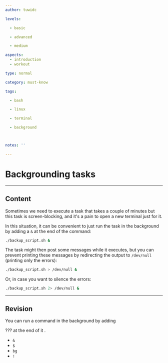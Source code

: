 ```yaml
---
author: tuwidc

levels:

  - basic

  - advanced

  - medium

aspects:
  - introduction
  - workout

type: normal

category: must-know

tags:

  - bash

  - linux

  - terminal

  - background



notes: ''

---
```


# Backgrounding tasks 

---
## Content

Sometimes we need to execute a task that takes a couple of minutes but this task is screen-blocking, and it's a pain to open a new terminal just for it.

In this situation, it can be convenient to just run the task in the background
by adding a `&` at the end of the command:

```bash
./backup_script.sh &
```

The task might then post some messages while it executes, but you can prevent printing these messages  by redirecting the output to `/dev/null` (printing only the errors):
```bash
./backup_script.sh > /dev/null &
```

Or, in case you want to silence the errors:
```bash
./backup_script.sh 2> /dev/null &
```

---
## Revision

You can run a command in the background by adding 

??? at the end of it .


* `&`
* `$`
* `bg`
* `!`

 
